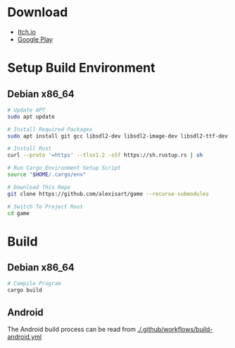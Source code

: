 # Download

* [Itch.io](https://catgirlland.itch.io/catgirl-engine)
* [Google Play](https://play.google.com/store/apps/details?id=land.catgirl.engine)

# Setup Build Environment

## Debian x86_64

```bash
# Update APT
sudo apt update

# Install Required Packages
sudo apt install git gcc libsdl2-dev libsdl2-image-dev libsdl2-ttf-dev

# Install Rust
curl --proto '=https' --tlsv1.2 -sSf https://sh.rustup.rs | sh

# Run Cargo Environment Setup Script
source "$HOME/.cargo/env"

# Download This Repo
git clone https://github.com/alexisart/game --recurse-submodules

# Switch To Project Root
cd game
```

# Build

## Debian x86_64

```bash
# Compile Program
cargo build
```

## Android

The Android build process can be read from [./.github/workflows/build-android.yml](.github/workflows/build-android.yml)
